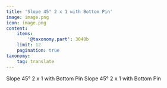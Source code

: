 ```yaml
---
title: 'Slope 45° 2 x 1 with Bottom Pin'
image: image.png
icon: image.png
content:
    items:
        '@taxonomy.part': 3040b
    limit: 12
    pagination: true
taxonomy:
    tag: translate
---
```


Slope 45° 2 x 1 with Bottom Pin
Slope 45° 2 x 1 with Bottom Pin
